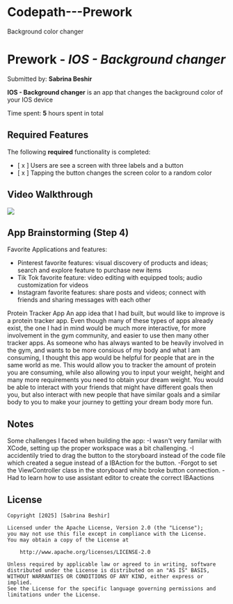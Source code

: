 # Codepath---Prework
Background color changer 
# Prework - *IOS - Background changer*

Submitted by: **Sabrina Beshir**

**IOS - Background changer** is an app that changes the background color of your IOS device  

Time spent: **5** hours spent in total

## Required Features

The following **required** functionality is completed:

- [ x ] Users are see a screen with three labels and a button
- [ x ] Tapping the button changes the screen color to a random color
 
## Video Walkthrough
<div>
    <a href="https://www.loom.com/share/3903de2275b14503ad75d8cf3a6f85da">
    </a>
    <a href="https://www.loom.com/share/3903de2275b14503ad75d8cf3a6f85da">
      <img style="max-width:300px;" src="https://cdn.loom.com/sessions/thumbnails/3903de2275b14503ad75d8cf3a6f85da-67e79e7c9c73dc29-full-play.gif">
    </a>
  </div>

## App Brainstorming (Step 4)
Favorite Applications and features: 

- Pinterest favorite features: visual discovery of products and ideas; search and explore feature to purchase new items 
- Tik Tok favorite feature: video editing with equipped tools; audio customization for videos 
- Instagram favorite features: share posts and videos; connect with friends and sharing messages with each other
 
Protein Tracker App 
 An app idea that I had built, but would like to improve is a protein tracker app. 
 Even though many of these types of apps already exist, the one I had in mind would 
 be much more interactive, for more involvement in the gym community, and easier to
 use then many other tracker apps. As someone who has always wanted to be heavily
 involved in the gym, and wants to be more consious of my body and what I am 
 consuming, I thought this app would be helpful for people that are in the same
 world as me. This would allow you to tracker the amount of protein you are 
 consuming, while also allowing you to input your weight, height and many more 
 requirements you need to obtain your dream weight. You would be able to
 interact with your friends that might have different goals then you, but also 
 interact with new people that have similar goals and a similar body to you to 
 make your journey to getting your dream body more fun. 

## Notes
Some challenges I faced when building the app: 
-I wasn't very familar with XCode, setting up the proper workspace was a bit challenging. 
-I accidentily tried to drag the button to the storyboard instead of the code file which created a segue instead of a IBAction for the button. -Forgot to set the ViewController class in the storyboard whihc broke button connection. 
-Had to learn how to use assistant editor to create the correct IBAactions
## License

    Copyright [2025] [Sabrina Beshir]

    Licensed under the Apache License, Version 2.0 (the "License");
    you may not use this file except in compliance with the License.
    You may obtain a copy of the License at

        http://www.apache.org/licenses/LICENSE-2.0

    Unless required by applicable law or agreed to in writing, software
    distributed under the License is distributed on an "AS IS" BASIS,
    WITHOUT WARRANTIES OR CONDITIONS OF ANY KIND, either express or implied.
    See the License for the specific language governing permissions and
    limitations under the License.

